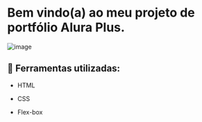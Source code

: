 # Bem vindo(a) ao meu projeto de portfólio Alura Plus.

![image](https://github.com/netoMario/alura-plus/blob/main/assets/alura-plus-print.png?raw=true)

## 🚀 Ferramentas utilizadas:

* HTML

* CSS

* Flex-box
